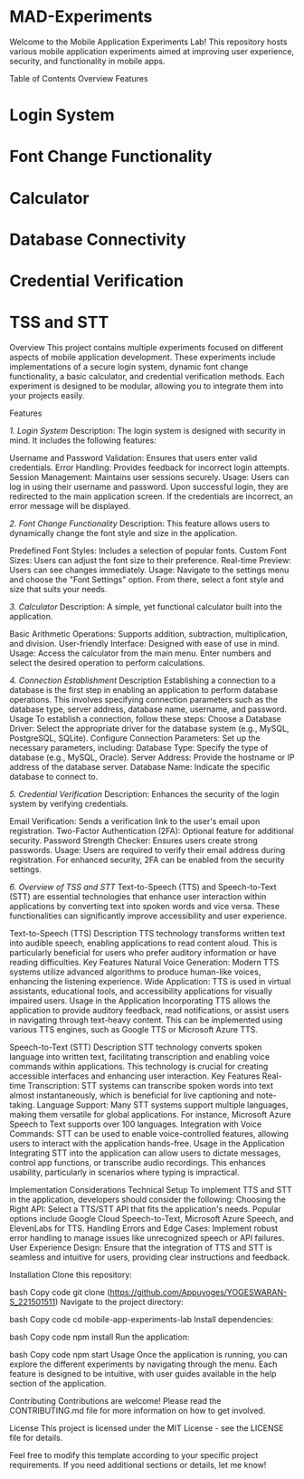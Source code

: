 # MAD-Experiments

Welcome to the Mobile Application Experiments Lab! This repository hosts various mobile application experiments aimed at improving user experience, security, and functionality in mobile apps.

Table of Contents
Overview
Features
# Login System
# Font Change Functionality
# Calculator
# Database Connectivity
# Credential Verification
# TSS and STT


Overview
This project contains multiple experiments focused on different aspects of mobile application development. These experiments include implementations of a secure login system, dynamic font change functionality, a basic calculator, and credential verification methods. Each experiment is designed to be modular, allowing you to integrate them into your projects easily.

Features

*1. Login System*
Description:
The login system is designed with security in mind. It includes the following features:

Username and Password Validation: Ensures that users enter valid credentials.
Error Handling: Provides feedback for incorrect login attempts.
Session Management: Maintains user sessions securely.
Usage:
Users can log in using their username and password. Upon successful login, they are redirected to the main application screen. If the credentials are incorrect, an error message will be displayed.

*2. Font Change Functionality*
Description:
This feature allows users to dynamically change the font style and size in the application.

Predefined Font Styles: Includes a selection of popular fonts.
Custom Font Sizes: Users can adjust the font size to their preference.
Real-time Preview: Users can see changes immediately.
Usage:
Navigate to the settings menu and choose the "Font Settings" option. From there, select a font style and size that suits your needs.

*3. Calculator*
Description:
A simple, yet functional calculator built into the application.

Basic Arithmetic Operations: Supports addition, subtraction, multiplication, and division.
User-friendly Interface: Designed with ease of use in mind.
Usage:
Access the calculator from the main menu. Enter numbers and select the desired operation to perform calculations.

*4. Connection Establishment*
Description
Establishing a connection to a database is the first step in enabling an application to perform database operations. This involves specifying connection parameters such as the database type, server address, database name, username, and password.
Usage
To establish a connection, follow these steps:
Choose a Database Driver: Select the appropriate driver for the database system (e.g., MySQL, PostgreSQL, SQLite).
Configure Connection Parameters: Set up the necessary parameters, including:
Database Type: Specify the type of database (e.g., MySQL, Oracle).
Server Address: Provide the hostname or IP address of the database server.
Database Name: Indicate the specific database to connect to.

*5. Credential Verification*
Description:
Enhances the security of the login system by verifying credentials.

Email Verification: Sends a verification link to the user's email upon registration.
Two-Factor Authentication (2FA): Optional feature for additional security.
Password Strength Checker: Ensures users create strong passwords.
Usage:
Users are required to verify their email address during registration. For enhanced security, 2FA can be enabled from the security settings.

*6. Overview of TSS and STT*
Text-to-Speech (TTS) and Speech-to-Text (STT) are essential technologies that enhance user interaction within applications by converting text into spoken words and vice versa. These functionalities can significantly improve accessibility and user experience.

Text-to-Speech (TTS)
Description
TTS technology transforms written text into audible speech, enabling applications to read content aloud. This is particularly beneficial for users who prefer auditory information or have reading difficulties.
Key Features
Natural Voice Generation: Modern TTS systems utilize advanced algorithms to produce human-like voices, enhancing the listening experience.
Wide Application: TTS is used in virtual assistants, educational tools, and accessibility applications for visually impaired users.
Usage in the Application
Incorporating TTS allows the application to provide auditory feedback, read notifications, or assist users in navigating through text-heavy content. This can be implemented using various TTS engines, such as Google TTS or Microsoft Azure TTS.

Speech-to-Text (STT)
Description
STT technology converts spoken language into written text, facilitating transcription and enabling voice commands within applications. This technology is crucial for creating accessible interfaces and enhancing user interaction.
Key Features
Real-time Transcription: STT systems can transcribe spoken words into text almost instantaneously, which is beneficial for live captioning and note-taking.
Language Support: Many STT systems support multiple languages, making them versatile for global applications. For instance, Microsoft Azure Speech to Text supports over 100 languages.
Integration with Voice Commands: STT can be used to enable voice-controlled features, allowing users to interact with the application hands-free.
Usage in the Application
Integrating STT into the application can allow users to dictate messages, control app functions, or transcribe audio recordings. This enhances usability, particularly in scenarios where typing is impractical.

Implementation Considerations
Technical Setup
To implement TTS and STT in the application, developers should consider the following:
Choosing the Right API: Select a TTS/STT API that fits the application's needs. Popular options include Google Cloud Speech-to-Text, Microsoft Azure Speech, and ElevenLabs for TTS.
Handling Errors and Edge Cases: Implement robust error handling to manage issues like unrecognized speech or API failures.
User Experience Design: Ensure that the integration of TTS and STT is seamless and intuitive for users, providing clear instructions and feedback.

Installation
Clone this repository:

bash
Copy code
git clone (https://github.com/Appuyoges/YOGESWARAN-S_221501511)
Navigate to the project directory:

bash
Copy code
cd mobile-app-experiments-lab
Install dependencies:

bash
Copy code
npm install
Run the application:

bash
Copy code
npm start
Usage
Once the application is running, you can explore the different experiments by navigating through the menu. Each feature is designed to be intuitive, with user guides available in the help section of the application.

Contributing
Contributions are welcome! Please read the CONTRIBUTING.md file for more information on how to get involved.

License
This project is licensed under the MIT License - see the LICENSE file for details.

Feel free to modify this template according to your specific project requirements. If you need additional sections or details, let me know!
